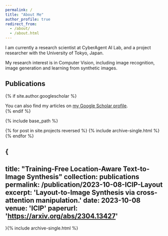 ```yaml
---
permalink: /
title: "About Me"
author_profile: true
redirect_from: 
  - /about/
  - /about.html
---
```


I am currently a research scientist at CyberAgent AI Lab, and a project researcher with the University of Tokyo, Japan.

My research interest is in Computer Vision, including image recognition, image generation and learning from synthetic images. 



Publications
------

{% if site.author.googlescholar %}
  <div class="wordwrap">You can also find my articles on <a href="{{site.author.googlescholar}}">my Google Scholar profile</a>.</div>
{% endif %}

{% include base_path %}

{% for post in site.projects reversed %}
  {% include archive-single.html %}
{% endfor %}

{
---
title: "Training-Free Location-Aware Text-to-Image Synthesis"
collection: publications
permalink: /publication/2023-10-08-ICIP-Layout
excerpt: 'Layout-to-Image Synthesis via cross-attention manipulation.'
date: 2023-10-08
venue: 'ICIP'
paperurl: 'https://arxiv.org/abs/2304.13427'
---
}{% include archive-single.html %}
